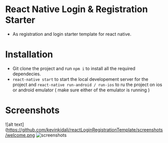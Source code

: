 # React Native Login & Registration Starter
- As registration and login starter template for react native.

# Installation
- Git clone the project and run `npm i` to install all the required dependecies.
- `react-native start` to start the local developement server for the project and `react-native run-android / run-ios` to ru
the project on ios or android emulator ( make sure either of the emulator is running )

# Screenshots
![alt text](https://github.com/kevinkidali/reactLoginRegistrationTemplate/screenshots/welcome.png
![screenshots](welcome.png)
